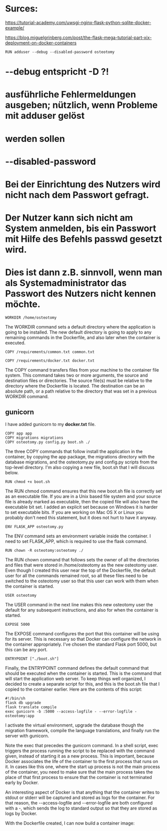 # Surces:
https://tutorial-academy.com/uwsgi-nginx-flask-python-sqlite-docker-example/  

https://blog.miguelgrinberg.com/post/the-flask-mega-tutorial-part-xix-deployment-on-docker-containers  

`RUN adduser --debug --disabled-password osteotomy`

# --debug  entspricht -D ?!
#           ausführliche Fehlermeldungen ausgeben; nützlich, wenn Probleme mit  adduser  gelöst
#           werden sollen
# --disabled-password
#           Bei der Einrichtung des Nutzers wird nicht nach dem Passwort gefragt.
#           Der Nutzer kann sich nicht am System anmelden, bis ein Passwort mit Hilfe des Befehls passwd gesetzt wird.
#           Dies ist dann z.B. sinnvoll, wenn man als Systemadministrator das Passwort des Nutzers nicht kennen möchte.

`WORKDIR /home/osteotomy`

The WORKDIR command sets a default directory where the application is going to be installed. The new default directory 
is going to apply to any remaining commands in the Dockerfile, and also later when the container is executed.

`COPY /requirements/common.txt common.txt`  

`COPY /requirements/docker.txt docker.txt`  

The COPY command transfers files from your machine to the container file system. This command takes two or more 
arguments, the source and destination files or directories. The source file(s) must be relative to the directory 
where the Dockerfile is located. The destination can be an absolute path, or a path relative to the directory that 
was set in a previous WORKDIR command.

## gunicorn
 I have added gunicorn to my __docker.txt__ file.  
 


 
`COPY app app`  
`COPY migrations migrations`  
`COPY osteotomy.py config.py boot.sh ./`  

The three COPY commands that follow install the application in the container, by copying the app package, 
the migrations directory with the database migrations, and the osteotomy.py and config.py scripts from the top-level 
directory. I'm also copying a new file, boot.sh that I will discuss below.  

`RUN chmod +x boot.sh`

The RUN chmod command ensures that this new boot.sh file is correctly set as an executable file. If you are in a Unix 
based file system and your source file is already marked as executable, then the copied file will also have the 
executable bit set. I added an explicit set because on Windows it is harder to set executable bits. 
If you are working on Mac OS X or Linux you probably don't need this statement, but it does not hurt to have it anyway.  

`ENV FLASK_APP osteotomy.py`  

The ENV command sets an environment variable inside the container. I need to set FLASK_APP, which is required to use 
the flask command.

`RUN chown -R osteotomy:osteotomy ./`

The RUN chown command that follows sets the owner of all the directories and files that were stored in 
/home/osteotomy as the new osteotomy user. Even though I created this user near the top of the Dockerfile, 
the default user for all the commands remained root, so all these files need to be switched to the osteotomy user 
so that this user can work with them when the container is started.  


`USER osteotomy`  

The USER command in the next line makes this new osteotomy user the default for any subsequent instructions, 
and also for when the container is started.

`EXPOSE 5000`  

The EXPOSE command configures the port that this container will be using for its server. This is necessary so 
that Docker can configure the network in the container appropriately. I've chosen the standard Flask port 5000, 
but this can be any port.

`ENTRYPOINT ["./boot.sh"]`  

Finally, the ENTRYPOINT command defines the default command that should be executed when the container is started. 
This is the command that will start the application web server. To keep things well organized, 
I decided to create a separate script for this, and this is the boot.sh file that I copied to the container earlier. 
Here are the contents of this script:

`#!/bin/sh`  
`flask db upgrade`  
`flask translate compile`  
`exec gunicorn -b :5000 --access-logfile - --error-logfile - osteotomy:app`  

I activate the virtual environment, upgrade the database though the migration framework, compile the language 
translations, and finally run the server with gunicorn.

Note the exec that precedes the gunicorn command. In a shell script, exec triggers the process running the script to be 
replaced with the command given, instead of starting it as a new process. This is important, because Docker 
associates the life of the container to the first process that runs on it. In cases like this one, where the start 
up process is not the main process of the container, you need to make sure that the main process takes the place of 
that first process to ensure that the container is not terminated early by Docker.

An interesting aspect of Docker is that anything that the container writes to stdout or stderr will be captured and 
stored as logs for the container. For that reason, the --access-logfile and --error-logfile are both configured with 
a -, which sends the log to standard output so that they are stored as logs by Docker.

With the Dockerfile created, I can now build a container image:  